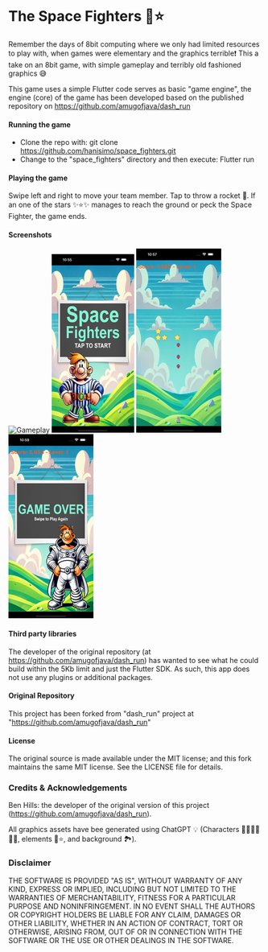 # The Space Fighters 🚀⭐️ 
Remember the days of 8bit computing where we only had limited resources to play with, when games 
were elementary and the graphics terrible❗️ This a take on an 8bit game, with simple gameplay and 
terribly old fashioned graphics 😅 

This game uses a simple Flutter code serves as basic "game engine", the engine (core) of the game 
has been developed based on the published repository on https://github.com/amugofjava/dash_run

#### Running the game
- Clone the repo with: git clone https://github.com/hanisimo/space_fighters.git
- Change to the "space_fighters" directory and then execute: Flutter run

#### Playing the game
Swipe left and right to move your team member. Tap to throw a rocket 🚀. If an one of the stars ✨⭐️✨
manages to reach the ground or peck the Space Fighter, the game ends.

#### Screenshots
![Gameplay](screenshots/Screen_recording.gif)
![Start Screen](screenshots/Screenshot_01.png)
![Gameplay](screenshots/Screenshot_02.png)
![Game Over Screen](screenshots/Screenshot_03.png)

#### Third party libraries
The developer of the original repository (at https://github.com/amugofjava/dash_run) has wanted to 
see what he could build within the 5Kb limit and just the Flutter SDK. As such, this app does not 
use any plugins or additional packages.

#### Original Repository 
This project has been forked from "dash_run" project at "https://github.com/amugofjava/dash_run"

#### License
The original source is made available under the MIT license; and this fork maintains the same MIT 
license. See the LICENSE file for details.

### Credits & Acknowledgements
Ben Hills: the developer of the original version of this project (https://github.com/amugofjava/dash_run). 

All graphics assets have bee generated using ChatGPT 💡 (Characters 🧑‍🚀👩‍🚀👨‍🚀, elements 🚀⭐️, and background 🏞️).

### Disclaimer
THE SOFTWARE IS PROVIDED "AS IS", WITHOUT WARRANTY OF ANY KIND, EXPRESS OR IMPLIED, INCLUDING BUT 
NOT LIMITED TO THE WARRANTIES OF MERCHANTABILITY, FITNESS FOR A PARTICULAR PURPOSE AND 
NONINFRINGEMENT. IN NO EVENT SHALL THE AUTHORS OR COPYRIGHT HOLDERS BE LIABLE FOR ANY CLAIM, 
DAMAGES OR OTHER LIABILITY, WHETHER IN AN ACTION OF CONTRACT, TORT OR OTHERWISE, ARISING FROM, OUT 
OF OR IN CONNECTION WITH THE SOFTWARE OR THE USE OR OTHER DEALINGS IN THE SOFTWARE.
